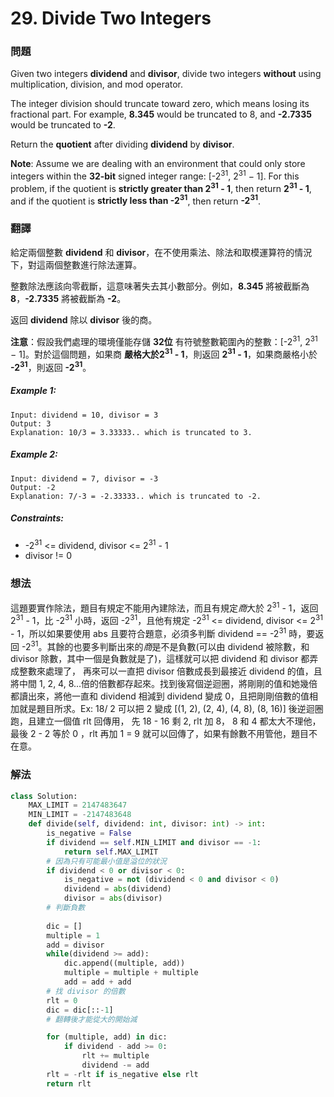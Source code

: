 # 29. Divide Two Integers
### 問題
Given two integers **dividend** and **divisor**, divide two integers **without** using multiplication, division, and mod operator.

The integer division should truncate toward zero, which means losing its fractional part. For example, **8.345** would be truncated to 8, and **-2.7335** would be truncated to **-2**.

Return the **quotient** after dividing **dividend** by **divisor**.

**Note**: Assume we are dealing with an environment that could only store integers within the **32-bit** signed integer range: [-2<sup>31</sup>, 2<sup>31</sup> − 1]. For this problem, if the quotient is **strictly greater than 2<sup>31</sup> - 1**, then return **2<sup>31</sup> - 1**, and if the quotient is **strictly less than -2<sup>31</sup>**, then return **-2<sup>31</sup>**.

### 翻譯
給定兩個整數 **dividend** 和 **divisor**，在不使用乘法、除法和取模運算符的情況下，對這兩個整數進行除法運算。

整數除法應該向零截斷，這意味著失去其小數部分。例如，**8.345** 將被截斷為 **8**，**-2.7335** 將被截斷為 **-2**。

返回 **dividend** 除以 **divisor** 後的商。

**注意**：假設我們處理的環境僅能存儲 **32位** 有符號整數範圍內的整數：[-2<sup>31</sup>, 2<sup>31</sup> − 1]。對於這個問題，如果商 **嚴格大於2<sup>31</sup> - 1**，則返回 **2<sup>31</sup> - 1**，如果商嚴格小於 **-2<sup>31</sup>**，則返回 **-2<sup>31</sup>**。

##### Example 1:
    Input: dividend = 10, divisor = 3
    Output: 3
    Explanation: 10/3 = 3.33333.. which is truncated to 3.
##### Example 2:
    Input: dividend = 7, divisor = -3
    Output: -2
    Explanation: 7/-3 = -2.33333.. which is truncated to -2.

##### Constraints:
- -2<sup>31</sup> <= dividend, divisor <= 2<sup>31</sup> - 1
- divisor != 0

### 想法
這題要實作除法，題目有規定不能用內建除法，而且有規定*商*大於 2<sup>31</sup> - 1，返回 2<sup>31</sup> - 1，比  -2<sup>31</sup> 小時，返回  -2<sup>31</sup>，且他有規定 -2<sup>31</sup> <= dividend, divisor <= 2<sup>31</sup> - 1，所以如果要使用 abs 且要符合題意，必須多判斷  dividend == -2<sup>31</sup> 時，要返回 -2<sup>31</sup>。其餘的也要多判斷出來的*商*是不是負數(可以由 dividend 被除數，和 divisor 除數，其中一個是負數就是了)，這樣就可以把 dividend 和 divisor 都弄成整數來處理了，
再來可以一直把 divisor 倍數成長到最接近 dividend 的值，且將中間 1, 2, 4, 8...倍的倍數都存起來。找到後寫個逆迴圈，將剛剛的值和她幾倍都讀出來，將他一直和 dividend 相減到 dividend 變成 0，且把剛剛倍數的值相加就是題目所求。Ex: 18/ 2 可以把 2 變成 [(1, 2), (2, 4), (4, 8), (8, 16)] 後逆迴圈跑，且建立一個值 rlt 回傳用， 先 18 - 16 剩 2, rlt 加 8， 8 和 4 都太大不理他，最後 2 - 2 等於 0 ，rlt 再加 1 = 9 就可以回傳了，如果有餘數不用管他，題目不在意。
### 解法
```python
class Solution:
    MAX_LIMIT = 2147483647
    MIN_LIMIT = -2147483648
    def divide(self, dividend: int, divisor: int) -> int:
        is_negative = False
        if dividend == self.MIN_LIMIT and divisor == -1:
            return self.MAX_LIMIT
        # 因為只有可能最小值是溢位的狀況
        if dividend < 0 or divisor < 0:
            is_negative = not (dividend < 0 and divisor < 0)
            dividend = abs(dividend)
            divisor = abs(divisor)
        # 判斷負數
        
        dic = []
        multiple = 1
        add = divisor
        while(dividend >= add):
            dic.append((multiple, add))
            multiple = multiple + multiple
            add = add + add
        # 找 divisor 的倍數
        rlt = 0
        dic = dic[::-1]
        # 翻轉後才能從大的開始減

        for (multiple, add) in dic:
            if dividend - add >= 0:
                rlt += multiple
                dividend -= add
        rlt = -rlt if is_negative else rlt 
        return rlt
```